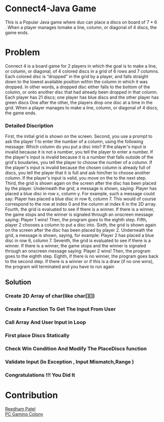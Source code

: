 # Connect4-Java Game
This is a Popular Java game where duo can place a discs on board of 7 * 6 . When a player manages tomake a line, column, or diagonal of 4 discs, the game ends.

# Problem
Connect 4 is a board game for 2 players in which the goal is to make a line, or column, or
diagonal, of 4 colored discs in a grid of 6 rows and 7 columns. Each colored disc is “dropped” in
the grid by a player, and falls straight down to the lowest available position within the column in
which it was dropped. In other words, a dropped disc either falls to the bottom of the column, or
onto another disc that had already been dropped in that column.
Each player has 21 discs; one player has blue discs and the other player has green discs
One after the other, the players drop one disc at a time in the grid. When a player manages to
make a line, column, or diagonal of 4 discs, the game ends.

### Detailed Discription
First, the initial grid is shown on the screen.
Second, you use a prompt to ask the player 1 to enter the number of a column, using the
following message:
Which column do you put a disc into?
If the player's input is invalid because it is not a number, you tell the player to enter a
number.
If the player's input is invalid because it is a number that falls outside of the grid's boudaries,
you tell the player to choose the number of a column.
If the player's input is invalid because the chosen column is already full of discs, you tell the
player that it is full and ask him/her to choose another column.
If the player's input is valid, you move on the to the next step.
Third, the grid is shown again on the screen after the disc has been placed by the player.
Underneath the grid, a message is shown, saying:
Player has placed a blue disc in row x, column y.
For example, such a message could say:
Player has placed a blue disc in row 6, column 7.
This would of course correspond to the row at index 0 and the column at index 6 in the 2D
array.
Fourth, the grid is evaluated to see if there is a winner. If there is a winner, the game stops
and the winner is signaled through an onscreen message saying:
Player 1 wins!
Then, the program goes to the eighth step.
Fifth, player 2 chooses a column to put a disc into.
Sixth, the grid is shown again on the screen after the disc has been placed by player 2.
Underneath the grid, a message is shown, saying, for example: Player 2 has placed a blue disc
in row 6, column 7.
Seventh, the grid is evaluated to see if there is a winner. If there is a winner, the game stops
and the winner is signaled through an onscreen message saying:
Player 2 wins!
Then, the program goes to the eighth step.
Eighth, if there is no winner, the program goes back to the second step. If there is a winner
or if this is a draw (if no one wins), the program will terminated and you have to run again
## Solution
### Create 2D Array of char(like char[][])
### Create a Function To Get The Input From User
### Call Array And User Input in Loop
### First place Discs Statically
### Check Win Condition And Modify The PlaceDiscs function
### Validate Input (Io Exception , Input Mismatch,Range )
### Congratulations !!! You Did It

# Contribution
[Reedham Patel](https://www.linkedin.com/in/reedham-patel-2319681a2/)                                                                                   
[PC Gaming Colony](https://pcgamingcolony.com/)
